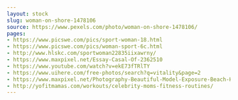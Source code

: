 ```yaml
---
layout: stock
slug: woman-on-shore-1478106
source: https://www.pexels.com/photo/woman-on-shore-1478106/
pages:
- https://www.picswe.com/pics/sport-woman-18.html
- https://www.picswe.com/pics/woman-sport-6c.html
- http://www.hlskc.com/sportwoman22835iixawrny/
- https://www.maxpixel.net/Essay-Casal-Of-2362510
- https://www.youtube.com/watch?v=ekE73fTRlTY
- https://www.uihere.com/free-photos/search?q=vitality&page=2
- https://www.maxpixel.net/Photography-Beautiful-Model-Exposure-Beach-Human-2411726
- http://yofitmamas.com/workouts/celebrity-moms-fitness-routines/
---
```

